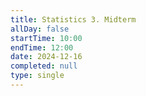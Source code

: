 ```yaml
---
title: Statistics 3. Midterm
allDay: false
startTime: 10:00
endTime: 12:00
date: 2024-12-16
completed: null
type: single
---
```


